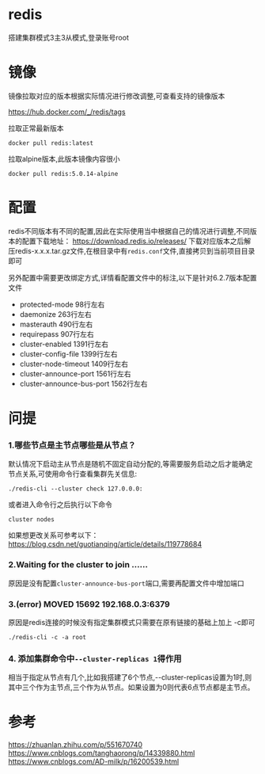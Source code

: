 # redis

搭建集群模式3主3从模式,登录账号root

# 镜像

镜像拉取对应的版本根据实际情况进行修改调整,可查看支持的镜像版本

https://hub.docker.com/_/redis/tags

拉取正常最新版本

```shell
docker pull redis:latest
```

拉取alpine版本,此版本镜像内容很小

```shell
docker pull redis:5.0.14-alpine
```

# 配置

redis不同版本有不同的配置,因此在实际使用当中根据自己的情况进行调整,不同版本的配置下载地址：
https://download.redis.io/releases/
下载对应版本之后解压redis-x.x.x.tar.gz文件,在根目录中有`redis.conf`文件,直接拷贝到当前项目目录即可

另外配置中需要更改绑定方式,详情看配置文件中的标注,以下是针对6.2.7版本配置文件

- protected-mode 98行左右
- daemonize 263行左右
- masterauth 490行左右
- requirepass 907行左右
- cluster-enabled 1391行左右
- cluster-config-file 1399行左右
- cluster-node-timeout 1409行左右
- cluster-announce-port 1561行左右
- cluster-announce-bus-port 1562行左右

# 问提

### 1.哪些节点是主节点哪些是从节点？

默认情况下启动主从节点是随机不固定自动分配的,等需要服务启动之后才能确定节点关系,可使用命令行查看集群先关信息:

```shell
./redis-cli --cluster check 127.0.0.0:
```

或者进入命令行之后执行以下命令

```shell
cluster nodes
```

如果想更改关系可参考以下：
https://blog.csdn.net/guotianqing/article/details/119778684

### 2.Waiting for the cluster to join ......

原因是没有配置`cluster-announce-bus-port`端口,需要再配置文件中增加端口

### 3.(error) MOVED 15692 192.168.0.3:6379

原因是redis连接的时候没有指定集群模式只需要在原有链接的基础上加上 -c即可

```shell
./redis-cli -c -a root
```

### 4. 添加集群命令中`--cluster-replicas 1`得作用

相当于指定从节点有几个,比如我搭建了6个节点,--cluster-replicas设置为1时,则其中三个作为主节点,三个作为从节点。如果设置为0则代表6点节点都是主节点。

# 参考

https://zhuanlan.zhihu.com/p/551670740
https://www.cnblogs.com/tanghaorong/p/14339880.html
https://www.cnblogs.com/AD-milk/p/16200539.html